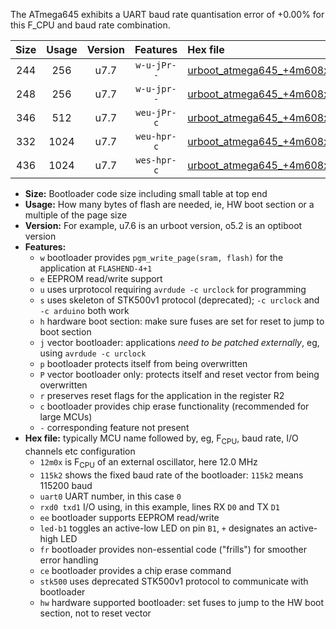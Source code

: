 The ATmega645 exhibits a UART baud rate quantisation error of +0.00% for this F_CPU and baud rate combination.

|Size|Usage|Version|Features|Hex file|
|:-:|:-:|:-:|:-:|:--|
|244|256|u7.7|`w-u-jPr--`|[urboot_atmega645_+4m608x_+++9k6_uart0_rxe0_txe1_led+b5.hex](https://raw.githubusercontent.com/stefanrueger/urboot.hex/main/cores/megacore/atmega645/external_oscillator/fcpu_+4m608x/br_+++9k6/urboot_atmega645_+4m608x_+++9k6_uart0_rxe0_txe1_led+b5.hex)|
|248|256|u7.7|`w-u-jpr--`|[urboot_atmega645_+4m608x_+++9k6_uart0_rxe0_txe1_led+b5_fr.hex](https://raw.githubusercontent.com/stefanrueger/urboot.hex/main/cores/megacore/atmega645/external_oscillator/fcpu_+4m608x/br_+++9k6/urboot_atmega645_+4m608x_+++9k6_uart0_rxe0_txe1_led+b5_fr.hex)|
|346|512|u7.7|`weu-jPr-c`|[urboot_atmega645_+4m608x_+++9k6_uart0_rxe0_txe1_ee_led+b5_fr_ce.hex](https://raw.githubusercontent.com/stefanrueger/urboot.hex/main/cores/megacore/atmega645/external_oscillator/fcpu_+4m608x/br_+++9k6/urboot_atmega645_+4m608x_+++9k6_uart0_rxe0_txe1_ee_led+b5_fr_ce.hex)|
|332|1024|u7.7|`weu-hpr-c`|[urboot_atmega645_+4m608x_+++9k6_uart0_rxe0_txe1_ee_led+b5_fr_ce_hw.hex](https://raw.githubusercontent.com/stefanrueger/urboot.hex/main/cores/megacore/atmega645/external_oscillator/fcpu_+4m608x/br_+++9k6/urboot_atmega645_+4m608x_+++9k6_uart0_rxe0_txe1_ee_led+b5_fr_ce_hw.hex)|
|436|1024|u7.7|`wes-hpr-c`|[urboot_atmega645_+4m608x_+++9k6_uart0_rxe0_txe1_ee_led+b5_fr_ce_stk500_hw.hex](https://raw.githubusercontent.com/stefanrueger/urboot.hex/main/cores/megacore/atmega645/external_oscillator/fcpu_+4m608x/br_+++9k6/urboot_atmega645_+4m608x_+++9k6_uart0_rxe0_txe1_ee_led+b5_fr_ce_stk500_hw.hex)|

- **Size:** Bootloader code size including small table at top end
- **Usage:** How many bytes of flash are needed, ie, HW boot section or a multiple of the page size
- **Version:** For example, u7.6 is an urboot version, o5.2 is an optiboot version
- **Features:**
  + `w` bootloader provides `pgm_write_page(sram, flash)` for the application at `FLASHEND-4+1`
  + `e` EEPROM read/write support
  + `u` uses urprotocol requiring `avrdude -c urclock` for programming
  + `s` uses skeleton of STK500v1 protocol (deprecated); `-c urclock` and `-c arduino` both work
  + `h` hardware boot section: make sure fuses are set for reset to jump to boot section
  + `j` vector bootloader: applications *need to be patched externally*, eg, using `avrdude -c urclock`
  + `p` bootloader protects itself from being overwritten
  + `P` vector bootloader only: protects itself and reset vector from being overwritten
  + `r` preserves reset flags for the application in the register R2
  + `c` bootloader provides chip erase functionality (recommended for large MCUs)
  + `-` corresponding feature not present
- **Hex file:** typically MCU name followed by, eg, F<sub>CPU</sub>, baud rate, I/O channels etc configuration
  + `12m0x` is F<sub>CPU</sub> of an external oscillator, here 12.0 MHz
  + `115k2` shows the fixed baud rate of the bootloader: `115k2` means 115200 baud
  + `uart0` UART number, in this case `0`
  + `rxd0 txd1` I/O using, in this example, lines RX `D0` and TX `D1`
  + `ee` bootloader supports EEPROM read/write
  + `led-b1` toggles an active-low LED on pin `B1`, `+` designates an active-high LED
  + `fr` bootloader provides non-essential code ("frills") for smoother error handling
  + `ce` bootloader provides a chip erase command
  + `stk500` uses deprecated STK500v1 protocol to communicate with bootloader
  + `hw` hardware supported bootloader: set fuses to jump to the HW boot section, not to reset vector
